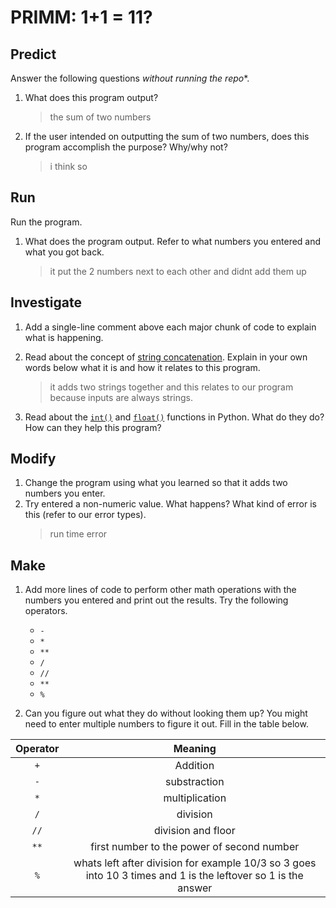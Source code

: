 # PRIMM: 1+1 = 11?

## Predict
Answer the following questions *without running the repo**.

1. What does this program output?
    > the sum of two numbers

2. If the user intended on outputting the sum of two numbers, does this program accomplish the purpose? Why/why not?
    > i think so

## Run
Run the program. 

1. What does the program output. Refer to what numbers you entered and what you got back.
    > it put the 2 numbers next to each other and didnt add them up


## Investigate
1. Add a single-line comment above each major chunk of code to explain what is happening.
2. Read about the concept of [string concatenation](https://www.w3schools.com/python/gloss_python_string_concatenation.asp). Explain in your own words below what it is and how it relates to this program.
    > it adds two strings together and this relates to our program because inputs are always strings.

3. Read about the [`int()`](https://www.w3schools.com/python/ref_func_int.asp) and [`float()`](https://www.w3schools.com/python/ref_func_float.asp) functions in Python. What do they do? How can they help this program?
    > 

## Modify
1. Change the program using what you learned so that it adds two numbers you enter.
2. Try entered a non-numeric value. What happens? What kind of error is this (refer to our error types).
    > run time error

## Make
1. Add more lines of code to perform other math operations with the numbers you entered and print out the results. Try the following operators. 
    - `-`
    - `*`
    - `**`
    - `/`
    - `//`
    - `**`
    - `%`

2. Can you figure out what they do without looking them up? You might need to enter multiple numbers to figure it out. Fill in the table below.

| Operator | Meaning |
|  :---:    |   :---:   |  
|   `+`    | Addition |
|   `-`    | substraction |
|   `*`    | multiplication |
|   `/`    | division |
|   `//`    |division and floor |
|   `**`    |  first number to the power of second number |
|   `%`    | whats left after division for example 10/3 so 3 goes into 10 3 times and 1 is the leftover so 1 is the answer |

